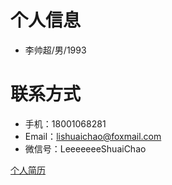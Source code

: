 # 个人信息
- 李帅超/男/1993 

# 联系方式
- 手机：18001068281
- Email：lishuaichao@foxmail.com
- 微信号：LeeeeeeeShuaiChao

[个人简历](https://leeshuaichao.github.io/resume.html)

